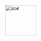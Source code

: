 <img src="https://github.com/user-attachments/assets/e1ff25d0-35ac-4bdb-bac5-901c5c1c3ab9" alt="icon" width="100"/>

